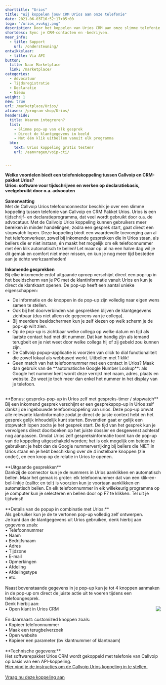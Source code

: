```yaml
---
shorttitle: "Urios"
title: "Wij koppelen jouw CRM Urios aan onze telefonie"
date: 2021-06-03T16:52:17+05:00
logo: "/urios_xvukgj.png"
description: Door het koppelen van Urios CRM aan onze slimme telefonie werk je een stuk efficienter.
shortdesc: Sync je CRM-contacten en -bedrijven.
meer_info:
  - title: Support
    url: /ondersteuning/
ontwikkelaar:
  - title: Via API
button:
  title: Naar Marketplace
  link: /marketplace/
categories:
  - Advocatuur
  - Tijdsregistratie
  - Declaratie
  - Nieuw
weight: 1
new: true
url: /marketplace/Urios/
aliases: /program-shop/Urios/
headerside:
  title: Waarom integreren?
  list:
    - Slimme pop-up van elk gesprek
    - Direct de klantgegevens in beeld
    - Met één klik uitbellen vanuit elk programma
  btn:
    text: Urios koppeling gratis testen?
    url: /aanvragen/voip-cti/


---
```


**Welke voordelen biedt een telefoniekoppeling tussen Callvoip en CRM-pakket Urios?<br>
Urios: software voor tijdschrijven en werken op declaratiebasis, veelgebruikt door o.a. advocaten**<br>
<br>
**Samenvatting**<br>
Met de Callvoip Urios telefoonconnector beschik je over een slimme koppeling tussen telefonie van Callvoip en CRM Pakket Urios. Urios is een tijdschrijf- en declaratieprogramma, dat veel wordt gebruikt door o.a. de advocatuur. Met de Callvoip Urios koppeling kunnen gebruikers meer bereiken in minder handelingen; zodra een gesprek start, gaat direct een stopwatch lopen. Deze koppeling biedt een waardevolle toevoeging aan al het telefoonverkeer, zowel bij inkomende gesprekken die in Urios staan, als bellers die er niet instaan, én maakt het mogelijk om elk telefoonnummer met één klik automatisch te bellen! Let maar op: al na een halve dag wil je dit gemak en comfort niet meer missen, en kun je nog meer tijd besteden aan je échte werkzaamheden!<br>
<br>
**Inkomende gesprekken**<br>
Bij elke inkomende en/of uitgaande oproep verschijnt direct een pop-up in het beeldscherm van je PC met de klantinformatie vanuit Urios en kun je direct de klantkaart openen. De pop-up heeft een aantal unieke eigenschappen:
<div class="usp-list">
<ul>
<li>De informatie en de knoppen in de pop-up zijn volledig naar eigen wens samen te stellen.</li>
<li>Ook bij het doorverbinden van gesprekken blijven de klantgegevens zichtbaar (dus niet alleen de gegevens van je collega).</li>
<li>Bij meerdere beeldschermen kun je zelf kiezen op welk scherm je de pop-up wilt zien.</li>
<li>Op de pop-up is zichtbaar welke collega op welke datum en tijd als laatste contact had met dit nummer. Dat kan handig zijn als iemand terugbelt en je niet weet door welke collega hij of zij gebeld zou kunnen zijn.</li>
<li>De Callvoip popup-applicatie is voorzien van click to dial functionaliteit die zowel lokaal als webbased werkt. Uitbellen met 1 klik!</li>
<li>Geen match van het telefoonnummer met een contact in Urios? Maak dan gebruik van de **automatische Google Number Lookup**: als Google het nummer kent wordt deze verrijkt met naam, adres, plaats en website. Zo weet je toch meer dan enkel het nummer in het display van je telefoon.</li>
</ul>
</div>
<br>
**Bonus: gespreks-pop-up in Urios zelf met gespreks-timer / stopwatch**<br>
Bij een inkomend gesprek verschijnt er een gesprekspop-up in Urios zelf dankzij de ingebouwde telefoonkoppeling van urios. Deze pop-up omvat alle relevante klantinformatie zodat je direct de juiste context hebt en het gesprek gelijk inhoudelijk kunt starten. Bovendien gaat er gelijk een stopwatch lopen zodra je het gesprek start. De tijd van het gesprek kun je vervolgens direct doorboeken op het juiste dossier en desgewenst achteraf nog aanpassen. Omdat Urios zelf gespreksinformatie toont kan de pop-up van de koppeling uitgeschakeld worden; het is ook mogelijk om beiden te gebruiken: je hebt dan de Google nummerverrijking bij bellers die NIET in Urios staan en je hebt beschikking over de 4 instelbare knoppen (zie onder), en een knop op de relatie in Urios te openen. <br>
<br>
**Uitgaande gesprekken**<br>
Dankzij de connector kun je de nummers in Urios aanklikken en automatisch bellen. Maar het gemak is groter: elk telefoonnummer dat van een klik-en-bel-linkje (callto: en tel:) is voorzien kun je voortaan aanklikken en automatisch bellen. En elk telefoonnummer in elk willekeurig programma op je computer kun je selecteren en bellen door op F7 te klikken. Tel uit je tijdwinst! <br>
<br>
**Details van de popup in combinatie met Urios:**<br>
Als gebruiker kun je de te vertonen pop-up volledig zelf ontwerpen. <br>
Je kunt dan de klantgegevens uit Urios gebruiken, denk hierbij aan gegevens zoals: <br>
&bull; Telefoonnummer <br>
&bull; Naam<br>
&bull; Bedrijfsnaam<br>
&bull; Adres<br>
&bull; Tijdzone<br>
&bull; E-mail<br>
&bull; Opmerkingen<br>
&bull; Afdeling<br>
&bull; Afdelingstype<br>
&bull; etc.<br>
<br>
Naast bovenstaande gegevens in je pop-up kun je tot 4 knoppen aanmaken in de pop-up om direct de juiste actie uit te voeren tijdens een telefoongesprek. <br>
Denk hierbij aan:<br><img src="https://res.cloudinary.com/callvoip/image/upload/popup_crm_jmr7fc.png" style="float:right">
• Open klant in Urios CRM<br>
<br>
En daarnaast: customized knoppen zoals: <br>
• Kopieer telefoonnummer<br>
• Maak een terugbelverzoek<br>
• Open website <br>
• Kopieer een parameter (bv klantnummer of klantnaam) <br>
<br>
**Technische gegevens:**<br>
Het softwarepakket Urios CRM wordt gekoppeld met telefonie van Callvoip op basis van een API-koppeling.<br>
<a href="https://www.urios.nl/helpdesk/dossiers-relaties/#VoIP-bellen-vanuit-Urios" target="_blank">Hier vind je de instructies om de Callvoip Urios koppeling in te stellen. </b><br>
<br><a href="/aanvragen/voip-cti/" class="button">Vraag nu deze koppeling aan</a>
